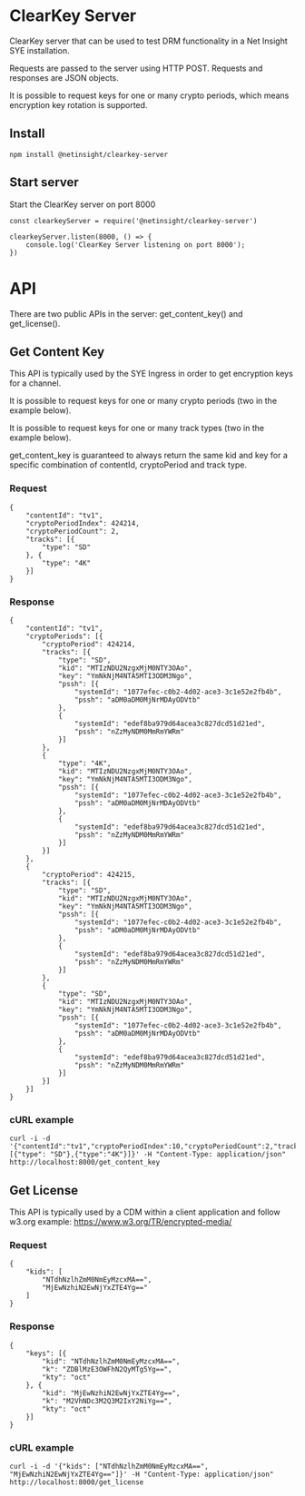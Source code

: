 # ClearKey Server
ClearKey server that can be used to test DRM functionality in a Net Insight SYE installation.

Requests are passed to the server using HTTP POST. Requests and responses are JSON objects.

It is possible to request keys for one or many crypto periods, which means encryption key rotation is supported.

## Install
    npm install @netinsight/clearkey-server

## Start server
Start the ClearKey server on port 8000

```
const clearkeyServer = require('@netinsight/clearkey-server')

clearkeyServer.listen(8000, () => {
    console.log('ClearKey Server listening on port 8000');
})
```

# API
There are two public APIs in the server: get\_content\_key() and get_license().

## Get Content Key
This API is typically used by the SYE Ingress in order to get encryption keys for a channel.

It is possible to request keys for one or many crypto periods (two in the example below).

It is possible to request keys for one or many track types (two in the example below).

get\_content\_key is guaranteed to always return the same kid and key for a specific combination of contentId, cryptoPeriod and track type.

### Request

```
{
    "contentId": "tv1",
    "cryptoPeriodIndex": 424214,
    "cryptoPeriodCount": 2,
    "tracks": [{
        "type": "SD"
    }, {
        "type": "4K"
    }]
}
```

### Response

```
{
    "contentId": "tv1",
    "cryptoPeriods": [{
        "cryptoPeriod": 424214,
        "tracks": [{
            "type": "SD",
            "kid": "MTIzNDU2NzgxMjM0NTY3OAo",
            "key": "YmNkNjM4NTA5MTI3ODM3Ngo",
            "pssh": [{
                "systemId": "1077efec-c0b2-4d02-ace3-3c1e52e2fb4b",
                "pssh": "aDM0aDM0MjNrMDAyODVtb"
            },
            {
                "systemId": "edef8ba979d64acea3c827dcd51d21ed",
                "pssh": "nZzMyNDM0MmRmYWRm"
            }]
        },
        {
            "type": "4K",
            "kid": "MTIzNDU2NzgxMjM0NTY3OAo",
            "key": "YmNkNjM4NTA5MTI3ODM3Ngo",
            "pssh": [{
                "systemId": "1077efec-c0b2-4d02-ace3-3c1e52e2fb4b",
                "pssh": "aDM0aDM0MjNrMDAyODVtb"
            },
            {
                "systemId": "edef8ba979d64acea3c827dcd51d21ed",
                "pssh": "nZzMyNDM0MmRmYWRm"
            }]
        }]
    },
    {
        "cryptoPeriod": 424215,
        "tracks": [{
            "type": "SD",
            "kid": "MTIzNDU2NzgxMjM0NTY3OAo",
            "key": "YmNkNjM4NTA5MTI3ODM3Ngo",
            "pssh": [{
                "systemId": "1077efec-c0b2-4d02-ace3-3c1e52e2fb4b",
                "pssh": "aDM0aDM0MjNrMDAyODVtb"
            },
            {
                "systemId": "edef8ba979d64acea3c827dcd51d21ed",
                "pssh": "nZzMyNDM0MmRmYWRm"
            }]
        },
        {
            "type": "SD",
            "kid": "MTIzNDU2NzgxMjM0NTY3OAo",
            "key": "YmNkNjM4NTA5MTI3ODM3Ngo",
            "pssh": [{
                "systemId": "1077efec-c0b2-4d02-ace3-3c1e52e2fb4b",
                "pssh": "aDM0aDM0MjNrMDAyODVtb"
            },
            {
                "systemId": "edef8ba979d64acea3c827dcd51d21ed",
                "pssh": "nZzMyNDM0MmRmYWRm"
            }]
        }]
    }]
}
```

### cURL example

    curl -i -d '{"contentId":"tv1","cryptoPeriodIndex":10,"cryptoPeriodCount":2,"tracks":[{"type": "SD"},{"type":"4K"}]}' -H "Content-Type: application/json" http://localhost:8000/get_content_key

## Get License 
This API is typically used by a CDM within a client application and follow w3.org example: https://www.w3.org/TR/encrypted-media/

### Request

```
{
    "kids": [
        "NTdhNzlhZmM0NmEyMzcxMA==",
        "MjEwNzhiN2EwNjYxZTE4Yg=="
    ]
}
```

### Response

```
{
    "keys": [{
        "kid": "NTdhNzlhZmM0NmEyMzcxMA==",
        "k": "ZDBlMzE3OWFhN2QyMTg5Yg==",
        "kty": "oct"
    }, {
        "kid": "MjEwNzhiN2EwNjYxZTE4Yg==",
        "k": "M2VhNDc3M2Q3M2IxY2NiYg==",
        "kty": "oct"
    }]
}
```

### cURL example

    curl -i -d '{"kids": ["NTdhNzlhZmM0NmEyMzcxMA==", "MjEwNzhiN2EwNjYxZTE4Yg=="]}' -H "Content-Type: application/json" http://localhost:8000/get_license

